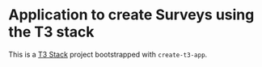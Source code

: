 # Application to create Surveys using the T3 stack

This is a [T3 Stack](https://create.t3.gg/) project bootstrapped with `create-t3-app`.
